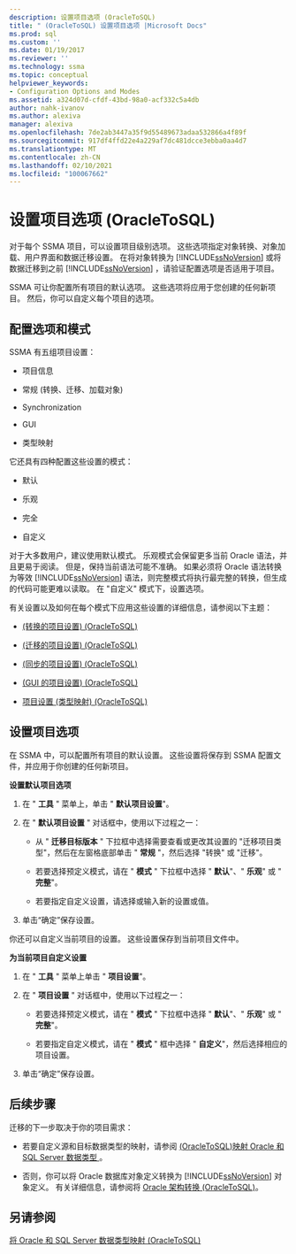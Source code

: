 ```yaml
---
description: 设置项目选项 (OracleToSQL)
title: " (OracleToSQL) 设置项目选项 |Microsoft Docs"
ms.prod: sql
ms.custom: ''
ms.date: 01/19/2017
ms.reviewer: ''
ms.technology: ssma
ms.topic: conceptual
helpviewer_keywords:
- Configuration Options and Modes
ms.assetid: a324d07d-cfdf-43bd-98a0-acf332c5a4db
author: nahk-ivanov
ms.author: alexiva
manager: alexiva
ms.openlocfilehash: 7de2ab3447a35f9d55489673adaa532866a4f89f
ms.sourcegitcommit: 917df4ffd22e4a229af7dc481dcce3ebba0aa4d7
ms.translationtype: MT
ms.contentlocale: zh-CN
ms.lasthandoff: 02/10/2021
ms.locfileid: "100067662"
---
```

# <a name="setting-project-options-oracletosql"></a>设置项目选项 (OracleToSQL)
对于每个 SSMA 项目，可以设置项目级别选项。 这些选项指定对象转换、对象加载、用户界面和数据迁移设置。 在将对象转换为 [!INCLUDE[ssNoVersion](../../includes/ssnoversion-md.md)] 或将数据迁移到之前 [!INCLUDE[ssNoVersion](../../includes/ssnoversion-md.md)] ，请验证配置选项是否适用于项目。  
  
SSMA 可让你配置所有项目的默认选项。 这些选项将应用于您创建的任何新项目。 然后，你可以自定义每个项目的选项。  
  
## <a name="configuration-options-and-modes"></a>配置选项和模式  
SSMA 有五组项目设置：  
  
-   项目信息  
  
-   常规 (转换、迁移、加载对象)   
  
-   Synchronization  
  
-   GUI  
  
-   类型映射  
  
它还具有四种配置这些设置的模式：  
  
-   默认  
  
-   乐观  
  
-   完全  
  
-   自定义  
  
对于大多数用户，建议使用默认模式。 乐观模式会保留更多当前 Oracle 语法，并且更易于阅读。 但是，保持当前语法可能不准确。 如果必须将 Oracle 语法转换为等效 [!INCLUDE[ssNoVersion](../../includes/ssnoversion-md.md)] 语法，则完整模式将执行最完整的转换，但生成的代码可能更难以读取。 在 "自定义" 模式下，设置选项。  
  
有关设置以及如何在每个模式下应用这些设置的详细信息，请参阅以下主题：  
  
-   [&#40;转换的项目设置&#41; &#40;OracleToSQL&#41;](../../ssma/oracle/project-settings-conversion-oracletosql.md)  
  
-   [&#40;迁移的项目设置&#41; &#40;OracleToSQL&#41;](../../ssma/oracle/project-settings-migration-oracletosql.md)  
  
-   [&#40;同步的项目设置&#41; &#40;OracleToSQL&#41;](../../ssma/oracle/project-settings-synchronization-oracletosql.md)  
  
-   [&#40;GUI 的项目设置&#41; &#40;OracleToSQL&#41;](../../ssma/oracle/project-settings-gui-oracletosql.md)  
  
-   [项目设置 &#40;类型映射&#41; &#40;OracleToSQL&#41;](../../ssma/oracle/project-settings-type-mapping-oracletosql.md)  
  
## <a name="setting-project-options"></a>设置项目选项  
在 SSMA 中，可以配置所有项目的默认设置。 这些设置将保存到 SSMA 配置文件，并应用于你创建的任何新项目。  
  
**设置默认项目选项**  
  
1.  在 " **工具** " 菜单上，单击 " **默认项目设置**"。  
  
2.  在 " **默认项目设置** " 对话框中，使用以下过程之一：  
  
    -   从 " **迁移目标版本** " 下拉框中选择需要查看或更改其设置的 "迁移项目类型"，然后在左窗格底部单击 " **常规** "，然后选择 "转换" 或 "迁移"。  
  
    -   若要选择预定义模式，请在 " **模式** " 下拉框中选择 " **默认**"、" **乐观**" 或 " **完整**"。  
  
    -   若要指定自定义设置，请选择或输入新的设置或值。  
  
3.  单击“确定”保存设置。  
  
你还可以自定义当前项目的设置。 这些设置保存到当前项目文件中。  
  
**为当前项目自定义设置**  
  
1.  在 " **工具** " 菜单上单击 " **项目设置**"。  
  
2.  在 " **项目设置** " 对话框中，使用以下过程之一：  
  
    -   若要选择预定义模式，请在 " **模式** " 下拉框中选择 " **默认**"、" **乐观**" 或 " **完整**"。  
  
    -   若要指定自定义模式，请在 " **模式** " 框中选择 " **自定义**"，然后选择相应的项目设置。  
  
3.  单击“确定”保存设置。  
  
## <a name="next-steps"></a>后续步骤  
迁移的下一步取决于你的项目需求：  
  
-   若要自定义源和目标数据类型的映射，请参阅 [&#40;OracleToSQL&#41;映射 Oracle 和 SQL Server 数据类型 ](../../ssma/oracle/mapping-oracle-and-sql-server-data-types-oracletosql.md)。  
  
-   否则，你可以将 Oracle 数据库对象定义转换为 [!INCLUDE[ssNoVersion](../../includes/ssnoversion-md.md)] 对象定义。 有关详细信息，请参阅将 [Oracle 架构转换 &#40;OracleToSQL&#41;](../../ssma/oracle/converting-oracle-schemas-oracletosql.md)。  
  
## <a name="see-also"></a>另请参阅  
[将 Oracle 和 SQL Server 数据类型映射 &#40;OracleToSQL&#41;](../../ssma/oracle/mapping-oracle-and-sql-server-data-types-oracletosql.md)  
  
